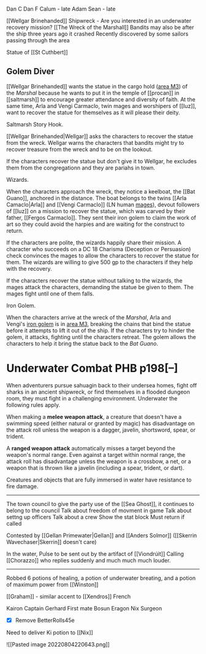 Dan C
Dan F
Calum - late
Adam
Sean - late


[[Wellgar Brinehanded]]
	Shipwreck - Are you interested in an underwater recovery mission?
	[[The Wreck of the Marshall]]
	Bandits may also be after the ship
	three years ago it crashed
	Recently discovered by some sailors passing through the area

Statue of [[St Cuthbert]]


## Golem Diver

[[Wellgar Brinehanded]] wants the statue in the cargo hold ([area M3](https://5e.warlow.engineer/adventure.html#GoS,8,m3.%20cargo%20hold,0)) of the _Marshal_ because he wants to put it in the temple of [[procan]] in [[saltmarsh]] to encourage greater attendance and diversity of faith. At the same time, Arla and Vengi Carmaclo, twin mages and worshipers of [[Iuz]], want to recover the statue for themselves as it will please their deity.

Saltmarsh Story Hook. 

[[Wellgar Brinehanded|Wellgar]] asks the characters to recover the statue from the wreck. Wellgar warns the characters that bandits might try to recover treasure from the wreck and to be on the lookout.

If the characters recover the statue but don't give it to Wellgar, he excludes them from the congregationn and they are pariahs in town.

Wizards. 

When the characters approach the wreck, they notice a keelboat, the [[Bat Guano]], anchored in the distance. The boat belongs to the twins [[Arla Camaclo|Arla]] and [[Vengi Carmaclo]] (LN human [mages](https://5e.warlow.engineer/bestiary.html#mage_mm)), devout followers of [[Iuz]] on a mission to recover the statue, which was carved by their father, [[Fergos Carmaclo]]. They sent their iron golem to claim the work of art so they could avoid the harpies and are waiting for the construct to return.

If the characters are polite, the wizards happily share their mission. A character who succeeds on a DC 18 Charisma (Deception or Persuasion) check convinces the mages to allow the characters to recover the statue for them. The wizards are willing to give 500 gp to the characters if they help with the recovery.

If the characters recover the statue without talking to the wizards, the mages attack the characters, demanding the statue be given to them. The mages fight until one of them falls.

Iron Golem. 

When the characters arrive at the wreck of the _Marshal_, Arla and Vengi's [iron golem](https://5e.warlow.engineer/bestiary.html#iron%20golem_mm) is in [area M3](https://5e.warlow.engineer/adventure.html#GoS,8,m3.%20cargo%20hold,0), breaking the chains that bind the statue before it attempts to lift it out of the ship. If the characters try to hinder the golem, it attacks, fighting until the characters retreat. The golem allows the characters to help it bring the statue back to the _Bat Guano_.

# Underwater Combat PHB p198[–]

When adventurers pursue sahuagin back to their undersea homes, fight off sharks in an ancient shipwreck, or find themselves in a flooded dungeon room, they must fight in a challenging environment. Underwater the following rules apply.

When making a **melee weapon attack**, a creature that doesn't have a swimming speed (either natural or granted by magic) has disadvantage on the attack roll unless the weapon is a dagger, javelin, shortsword, spear, or trident.

A **ranged weapon attack** automatically misses a target beyond the weapon's normal range. Even against a target within normal range, the attack roll has disadvantage unless the weapon is a crossbow, a net, or a weapon that is thrown like a javelin (including a spear, trident, or dart).

Creatures and objects that are fully immersed in water have resistance to fire damage.

<hr>

The town council to give the party use of the [[Sea Ghost]], it continues to belong to the council
Talk about freedom of movment in game
Talk about settng up officers
Talk about a crew
Show the stat block
Must return if called

Contested by [[Gellan Primewater|Gellan]] and [[Anders Solmor]] ([[Skerrin Wavechaser|Skerrin]] doesn't care)



In the water, Pulse to be sent out by the artifact of [[Viondrúit]]
Calling [[Chorazzo]] who replies suddenly and much much much louder.


<hr>

Robbed 6 potions of healing, a potion of underwater breating, and a potion of maximum power from [[Winston]]


[[Graham]] - similar accent to [[Xendros]]
French



Kairon Captain
Gerhard First mate
Bosun Eragon
Nix Surgeon


- [x] Remove BetterRolls45e

Need to deliver Ki potion to [[Nix]]

 ![[Pasted image 20220804220643.png]]